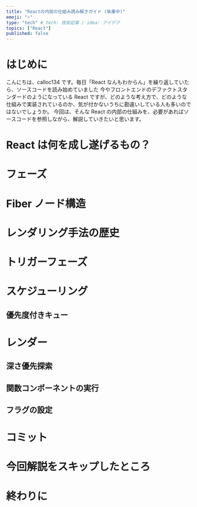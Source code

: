 ```yaml
---
title: "Reactの内部の仕組み読み解きガイド (執筆中)"
emoji: "⚛️"
type: "tech" # tech: 技術記事 / idea: アイデア
topics: ["React"]
published: false
---
```


# はじめに

こんにちは、calloc134 です。毎日「React なんもわからん」を繰り返していたら、ソースコードを読み始めていました
今やフロントエンドのデファクトスタンダードのようになっている React ですが、どのような考え方で、どのような仕組みで実装されているのか、気が付かないうちに勘違いしている人も多いのではないでしょうか。
今回は、そんな React の内部の仕組みを、必要があればソースコードを参照しながら、解説していきたいと思います。

# React は何を成し遂げるもの？

# フェーズ

# Fiber ノード構造

# レンダリング手法の歴史

# トリガーフェーズ

# スケジューリング

## 優先度付きキュー

# レンダー

## 深さ優先探索

## 関数コンポーネントの実行

##

## フラグの設定

# コミット

##

# 今回解説をスキップしたところ

# 終わりに
